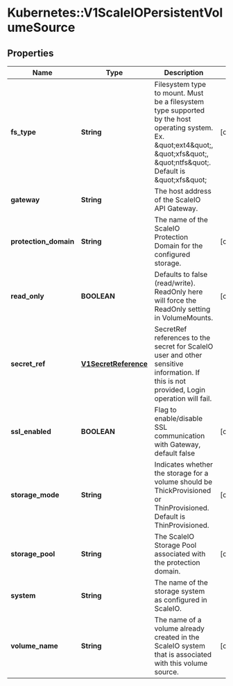 # Kubernetes::V1ScaleIOPersistentVolumeSource

## Properties
Name | Type | Description | Notes
------------ | ------------- | ------------- | -------------
**fs_type** | **String** | Filesystem type to mount. Must be a filesystem type supported by the host operating system. Ex. \&quot;ext4\&quot;, \&quot;xfs\&quot;, \&quot;ntfs\&quot;. Default is \&quot;xfs\&quot; | [optional] 
**gateway** | **String** | The host address of the ScaleIO API Gateway. | 
**protection_domain** | **String** | The name of the ScaleIO Protection Domain for the configured storage. | [optional] 
**read_only** | **BOOLEAN** | Defaults to false (read/write). ReadOnly here will force the ReadOnly setting in VolumeMounts. | [optional] 
**secret_ref** | [**V1SecretReference**](V1SecretReference.md) | SecretRef references to the secret for ScaleIO user and other sensitive information. If this is not provided, Login operation will fail. | 
**ssl_enabled** | **BOOLEAN** | Flag to enable/disable SSL communication with Gateway, default false | [optional] 
**storage_mode** | **String** | Indicates whether the storage for a volume should be ThickProvisioned or ThinProvisioned. Default is ThinProvisioned. | [optional] 
**storage_pool** | **String** | The ScaleIO Storage Pool associated with the protection domain. | [optional] 
**system** | **String** | The name of the storage system as configured in ScaleIO. | 
**volume_name** | **String** | The name of a volume already created in the ScaleIO system that is associated with this volume source. | [optional] 


